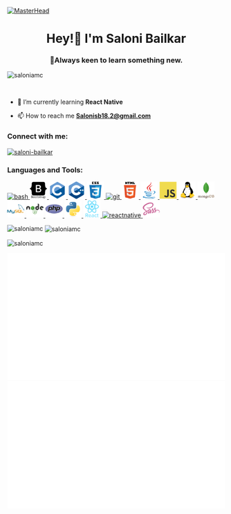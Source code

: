 [![MasterHead](https://images.search.yahoo.com/images/view;_ylt=AwrgMGdBd.xl6NAMbzmJzbkF;_ylu=c2VjA3NyBHNsawNpbWcEb2lkAzZkYjQ4NGVhYjM5YmRlODMzM2M0YTk3NzlhMzk0YzkyBGdwb3MDMTEzBGl0A2Jpbmc-?back=https%3A%2F%2Fimages.search.yahoo.com%2Fsearch%2Fimages%3Fp%3Ddeveloper%2Bcoder%2Bbanner%26ei%3DUTF-8%26type%3DE210US885G0%26fr%3Dmcafee%26fr2%3Dp%253As%252Cv%253Ai%252Cm%253Asb-top%26nost%3D1%26tab%3Dorganic%26ri%3D113&w=683&h=512&imgurl=i.pinimg.com%2F736x%2F5b%2F01%2Fe5%2F5b01e5b8f939355d1b38858b23b1e4d8--computer-science-programming.jpg&rurl=https%3A%2F%2Fwww.pinterest.com%2Fpin%2F13862711326919605%2F&size=+6.6KB&p=developer+coder+banner&oid=6db484eab39bde8333c4a9779a394c92&fr2=p%3As%2Cv%3Ai%2Cm%3Asb-top&fr=mcafee&tt=Coder+wallpaper+%7C+Learn+coding+online%2C+Coding%2C+Learn+to+code&b=61&ni=140&no=113&ts=&tab=organic&sigr=.YTgxwsn1h60&sigb=bDFT.uVY4ZNF&sigi=wWfqNCkmq5h_&sigt=LNsDjQ4btuH3&.crumb=ozohoD3XZYI&fr=mcafee&fr2=p%3As%2Cv%3Ai%2Cm%3Asb-top&type=E210US885G0)](https://rishavchanda.io)
<h1 align="center">Hey!👋 I'm Saloni Bailkar</h1>
<h3 align="center">💭Always keen to learn something new.</h3>

<p align="left"> <img src="https://komarev.com/ghpvc/?username=saloniamc&label=Profile%20views&color=0e75b6&style=flat" alt="saloniamc" /> </p>

<p align="left"> <a href="https://twitter.com/" target="blank"><img src="https://img.shields.io/twitter/follow/?logo=twitter&style=for-the-badge" alt="" /></a> </p>

- 🌱 I’m currently learning **React Native**

- 📫 How to reach me **Salonisb18.2@gmail.com**

<h3 align="left">Connect with me:</h3>
<p align="left">
<a href="https://linkedin.com/in/saloni-bailkar" target="blank"><img align="center" src="https://raw.githubusercontent.com/rahuldkjain/github-profile-readme-generator/master/src/images/icons/Social/linked-in-alt.svg" alt="saloni-bailkar" height="30" width="40" /></a>
</p>

<h3 align="left">Languages and Tools:</h3>
<p align="left"> <a href="https://www.gnu.org/software/bash/" target="_blank" rel="noreferrer"> <img src="https://www.vectorlogo.zone/logos/gnu_bash/gnu_bash-icon.svg" alt="bash" width="40" height="40"/> </a> <a href="https://getbootstrap.com" target="_blank" rel="noreferrer"> <img src="https://raw.githubusercontent.com/devicons/devicon/master/icons/bootstrap/bootstrap-plain-wordmark.svg" alt="bootstrap" width="40" height="40"/> </a> <a href="https://www.cprogramming.com/" target="_blank" rel="noreferrer"> <img src="https://raw.githubusercontent.com/devicons/devicon/master/icons/c/c-original.svg" alt="c" width="40" height="40"/> </a> <a href="https://www.w3schools.com/cpp/" target="_blank" rel="noreferrer"> <img src="https://raw.githubusercontent.com/devicons/devicon/master/icons/cplusplus/cplusplus-original.svg" alt="cplusplus" width="40" height="40"/> </a> <a href="https://www.w3schools.com/css/" target="_blank" rel="noreferrer"> <img src="https://raw.githubusercontent.com/devicons/devicon/master/icons/css3/css3-original-wordmark.svg" alt="css3" width="40" height="40"/> </a> <a href="https://git-scm.com/" target="_blank" rel="noreferrer"> <img src="https://www.vectorlogo.zone/logos/git-scm/git-scm-icon.svg" alt="git" width="40" height="40"/> </a> <a href="https://www.w3.org/html/" target="_blank" rel="noreferrer"> <img src="https://raw.githubusercontent.com/devicons/devicon/master/icons/html5/html5-original-wordmark.svg" alt="html5" width="40" height="40"/> </a> <a href="https://www.java.com" target="_blank" rel="noreferrer"> <img src="https://raw.githubusercontent.com/devicons/devicon/master/icons/java/java-original.svg" alt="java" width="40" height="40"/> </a> <a href="https://developer.mozilla.org/en-US/docs/Web/JavaScript" target="_blank" rel="noreferrer"> <img src="https://raw.githubusercontent.com/devicons/devicon/master/icons/javascript/javascript-original.svg" alt="javascript" width="40" height="40"/> </a> <a href="https://www.linux.org/" target="_blank" rel="noreferrer"> <img src="https://raw.githubusercontent.com/devicons/devicon/master/icons/linux/linux-original.svg" alt="linux" width="40" height="40"/> </a> <a href="https://www.mongodb.com/" target="_blank" rel="noreferrer"> <img src="https://raw.githubusercontent.com/devicons/devicon/master/icons/mongodb/mongodb-original-wordmark.svg" alt="mongodb" width="40" height="40"/> </a> <a href="https://www.mysql.com/" target="_blank" rel="noreferrer"> <img src="https://raw.githubusercontent.com/devicons/devicon/master/icons/mysql/mysql-original-wordmark.svg" alt="mysql" width="40" height="40"/> </a> <a href="https://nodejs.org" target="_blank" rel="noreferrer"> <img src="https://raw.githubusercontent.com/devicons/devicon/master/icons/nodejs/nodejs-original-wordmark.svg" alt="nodejs" width="40" height="40"/> </a> <a href="https://www.php.net" target="_blank" rel="noreferrer"> <img src="https://raw.githubusercontent.com/devicons/devicon/master/icons/php/php-original.svg" alt="php" width="40" height="40"/> </a> <a href="https://www.python.org" target="_blank" rel="noreferrer"> <img src="https://raw.githubusercontent.com/devicons/devicon/master/icons/python/python-original.svg" alt="python" width="40" height="40"/> </a> <a href="https://reactjs.org/" target="_blank" rel="noreferrer"> <img src="https://raw.githubusercontent.com/devicons/devicon/master/icons/react/react-original-wordmark.svg" alt="react" width="40" height="40"/> </a> <a href="https://reactnative.dev/" target="_blank" rel="noreferrer"> <img src="https://reactnative.dev/img/header_logo.svg" alt="reactnative" width="40" height="40"/> </a> <a href="https://sass-lang.com" target="_blank" rel="noreferrer"> <img src="https://raw.githubusercontent.com/devicons/devicon/master/icons/sass/sass-original.svg" alt="sass" width="40" height="40"/> </a> </p>

<p><img align="left" src="https://github-readme-stats.vercel.app/api/top-langs?username=saloniamc&show_icons=true&locale=en&layout=compact" alt="saloniamc" /></p>

<p>&nbsp;<img align="center" src="https://github-readme-stats.vercel.app/api?username=saloniamc&show_icons=true&locale=en" alt="saloniamc" /></p>

<p><img align="center" src="https://github-readme-streak-stats.herokuapp.com/?user=saloniamc&" alt="saloniamc" /></p>


![](https://github.com/saloniamc/github-stats/blob/master/generated/overview.svg)
![](https://github.com/saloniamc/github-stats/blob/master/generated/languages.svg)

<!--
**saloniamc/saloniamc** is a ✨ _special_ ✨ repository because its `README.md` (this file) appears on your GitHub profile.

Here are some ideas to get you started:

- 🔭 I’m currently working on ...
- 🌱 I’m currently learning ...
- 👯 I’m looking to collaborate on ...
- 🤔 I’m looking for help with ...
- 💬 Ask me about ...
- 📫 How to reach me: ...
- 😄 Pronouns: ...
- ⚡ Fun fact: ...
-->
